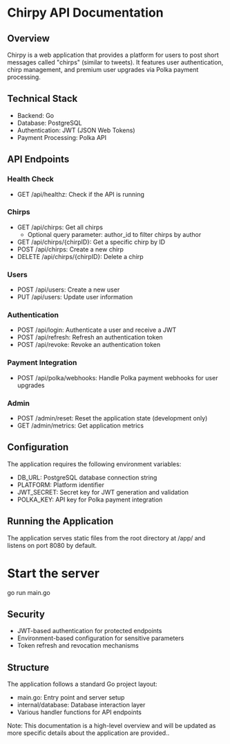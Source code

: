 # Chirpy API Documentation

## Overview

Chirpy is a web application that provides a platform for users to post short messages called "chirps" (similar to tweets). It features user authentication, chirp management, and premium user upgrades via Polka payment processing.

## Technical Stack

- Backend: Go
- Database: PostgreSQL
- Authentication: JWT (JSON Web Tokens)
- Payment Processing: Polka API

## API Endpoints

### Health Check
- GET /api/healthz: Check if the API is running

### Chirps
- GET /api/chirps: Get all chirps
  - Optional query parameter: author_id to filter chirps by author
- GET /api/chirps/{chirpID}: Get a specific chirp by ID
- POST /api/chirps: Create a new chirp
- DELETE /api/chirps/{chirpID}: Delete a chirp

### Users
- POST /api/users: Create a new user
- PUT /api/users: Update user information

### Authentication
- POST /api/login: Authenticate a user and receive a JWT
- POST /api/refresh: Refresh an authentication token
- POST /api/revoke: Revoke an authentication token

### Payment Integration
- POST /api/polka/webhooks: Handle Polka payment webhooks for user upgrades

### Admin
- POST /admin/reset: Reset the application state (development only)
- GET /admin/metrics: Get application metrics

## Configuration

The application requires the following environment variables:
- DB_URL: PostgreSQL database connection string
- PLATFORM: Platform identifier
- JWT_SECRET: Secret key for JWT generation and validation
- POLKA_KEY: API key for Polka payment integration

## Running the Application

The application serves static files from the root directory at /app/ and listens on port 8080 by default.

# Start the server
go run main.go

## Security

- JWT-based authentication for protected endpoints
- Environment-based configuration for sensitive parameters
- Token refresh and revocation mechanisms

## Structure

The application follows a standard Go project layout:
- main.go: Entry point and server setup
- internal/database: Database interaction layer
- Various handler functions for API endpoints

Note: This documentation is a high-level overview and will be updated as more specific details about the application are provided..
